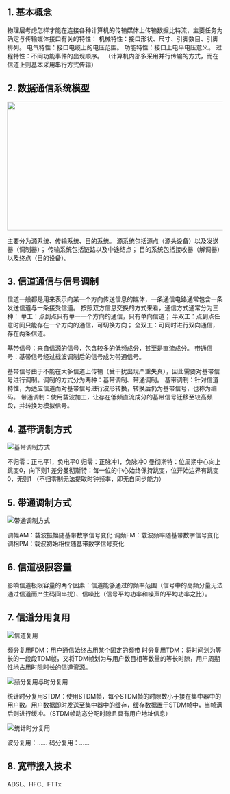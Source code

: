## <span id="标题">1. 基本概念</span>
物理层考虑怎样才能在连接各种计算机的传输媒体上传输数据比特流，主要任务为确定与传输媒体接口有关的特性：
机械特性：接口形状、尺寸、引脚数目、引脚排列。
电气特性：接口电缆上的电压范围。
功能特性：接口上电平电压意义。
过程特性：不同功能事件的出现顺序。
（计算机内部多采用并行传输的方式，而在信道上则基本采用串行方式传输）

## <span id="标题">2. 数据通信系统模型</span>
<img src="D:\Project\IT notes\计算机网络\img\通信系统模型.png" style="width:700px;height:300px;" />

主要分为源系统、传输系统、目的系统。
源系统包括源点（源头设备）以及发送器（调制器）；
传输系统包括链路以及中途结点；
目的系统包括接收器（解调器）以及终点（目的设备）。

## <span id="标题">3. 信道通信与信号调制</span>
信道一般都是用来表示向某一个方向传送信息的媒体，一条通信电路通常包含一条发送信道与一条接受信道。
按照双方信息交换的方式来看，通信方式通常分为三种：
单工：点到点只有单一一个方向的通信，只有单向信道；
半双工：点到点任意时间只能存在一个方向的通信，可切换方向；
全双工：可同时进行双向通信，存在两条信道。

基带信号：来自信源的信号，包含较多的低频成分，甚至是直流成分。
带通信号：基带信号经过载波调制后的信号成为带通信号。

基带信号由于不能在大多信道上传输（受干扰出现严重失真），因此需要对基带信号进行调制。调制的方式分为两种：基带调制、带通调制。
基带调制：针对信道特性，为适应信道而对基带信号进行波形转换，转换后仍为基带信号，也称为编码。
带通调制：使用载波加工，让存在低频直流成分的基带信号迁移至较高频段，并转换为模拟信号。

## <span id="标题">4. 基带调制方式</span>
![基带调制方式](https://gimg2.baidu.com/image_search/src=http%3A%2F%2Fimg-blog.csdnimg.cn%2F20210615001320710.jpg%3Fx-oss-process%3Dimage%2Fwatermark%2Ctype_ZmFuZ3poZW5naGVpdGk%2Cshadow_10%2Ctext_aHR0cHM6Ly9ibG9nLmNzZG4ubmV0L3FxXzQ1OTYxMDM4%2Csize_16%2Ccolor_FFFFFF%2Ct_70&refer=http%3A%2F%2Fimg-blog.csdnimg.cn&app=2002&size=f9999,10000&q=a80&n=0&g=0n&fmt=jpeg?sec=1644827672&t=6c885404233942c3301e1c65196ea001 "基带调制方式")

不归零：正电平1，负电平0
归零：正脉冲1，负脉冲0
曼彻斯特：位周期中心向上跳变0，向下则1
差分曼彻斯特：每一位的中心始终保持跳变，位开始边界有跳变0，无则1
（不归零制无法提取时钟频率，即无自同步能力）

## <span id="标题">5. 带通调制方式</span>
![带通调制方式](https://gimg2.baidu.com/image_search/src=http%3A%2F%2Fwww.pianshen.com%2Fimages%2F472%2F6fb1b619a102e9ad0ae4adbe94d8ee28.png&refer=http%3A%2F%2Fwww.pianshen.com&app=2002&size=f9999,10000&q=a80&n=0&g=0n&fmt=jpeg?sec=1644828135&t=b4a5be7e4516070d8c0f705d8a3e1314 "带通调制方式")

调幅AM：载波振幅随基带数字信号变化
调频FM：载波频率随基带数字信号变化
调相PM：载波初始相位随基带数字信号变化

## <span id="标题">6. 信道极限容量</span>
影响信道极限容量的两个因素：信道能够通过的频率范围（信号中的高频分量无法通过信道而产生码间串扰）、信噪比（信号平均功率和噪声的平均功率之比）。

## <span id="标题">7. 信道分用复用</span>

![信道复用](https://img1.baidu.com/it/u=2255709676,4003317511&fm=253&fmt=auto&app=138&f=JPG?w=1143&h=366 "信道复用")

频分复用FDM：用户通信始终占用某个固定的频带
时分复用TDM：将时间划为等长的一段段TDM帧，又将TDM帧划为与用户数目相等数量的等长时隙，用户周期性地占用时隙时长的信道资源。

![频分复用与时分复用](https://gimg2.baidu.com/image_search/src=http%3A%2F%2Fcdn.jikewenku.com%2Fwp-content%2Fuploads%2F2018%2F04%2F2018041805530193.jpg&refer=http%3A%2F%2Fcdn.jikewenku.com&app=2002&size=f9999,10000&q=a80&n=0&g=0n&fmt=jpeg?sec=1644828845&t=9a2e3aadba83e277a71b4d05fe1eba16 "频分复用与时分复用")

统计时分复用STDM：使用STDM帧，每个STDM帧的时隙数小于接在集中器中的用户数。用户数据即时发送至集中器中的缓存，缓存数据置于STDM帧中，当帧满后则进行缓冲。（STDM帧动态分配时隙且具有用户地址信息）

![统计时分复用](https://gimg2.baidu.com/image_search/src=http%3A%2F%2Fimg-blog.csdnimg.cn%2F20201116103254886.png%3Fx-oss-process%3Dimage%2Fwatermark%2Ctype_ZmFuZ3poZW5naGVpdGk%2Cshadow_10%2Ctext_aHR0cHM6Ly9ibG9nLmNzZG4ubmV0L3FxXzQ1NTkwMzM0%2Csize_16%2Ccolor_FFFFFF%2Ct_70%23pic_cente&refer=http%3A%2F%2Fimg-blog.csdnimg.cn&app=2002&size=f9999,10000&q=a80&n=0&g=0n&fmt=jpeg?sec=1644832024&t=396ae2c94d20acf6b592ea962b88a6fc "统计时分复用")

波分复用：……
码分复用：……

## <span id="标题">8. 宽带接入技术</span>
ADSL、HFC、FTTx